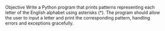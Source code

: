 Objective
Write a Python program that prints patterns representing each letter of the English alphabet using asterisks (*). The program should allow the user to input a letter and print the corresponding pattern, handling errors and exceptions gracefully.
